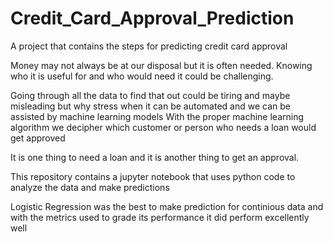 # Credit_Card_Approval_Prediction
A project that contains the steps for predicting credit card approval

Money may not always be at our disposal but it is often needed. Knowing who it is useful for and who would need it could be challenging.

Going through all the data to find that out could be tiring and maybe misleading but why stress when it can be automated and we can be assisted by machine learning models
With the proper machine learning algorithm we decipher which customer or person who needs a loan would get approved

It is one thing to need a loan and it is another thing to get an approval.

This repository contains a jupyter notebook that uses python code to analyze the data and make predictions

Logistic Regression was the best to make prediction for continious data and with the metrics used to grade its performance it did perform excellently well
